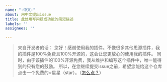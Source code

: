 ```yaml
---
name: "-中文-"
about: 用中文提出issue
title: 此处填写问题或功能的简短描述
labels: ''
assignees: ''

---
```


> 来自开发者的话：
> 您好！感谢使用我的插件。不像很多其他思源插件，我的插件是100%免费且100%开源的，这会让您更放心的使用我的插件。
> 同时，由于该插件的100%开源免费，我从维护和编写这个插件中，唯一能得到的只有您的鼓励。
> 所以，在您继续提交issue之前，希望您能给这个仓库点击一个免费的⭐星星（star）。（[怎么点？](https://docs.github.com/zh/get-started/exploring-projects-on-github/saving-repositories-with-stars#starring-a-repository)）
